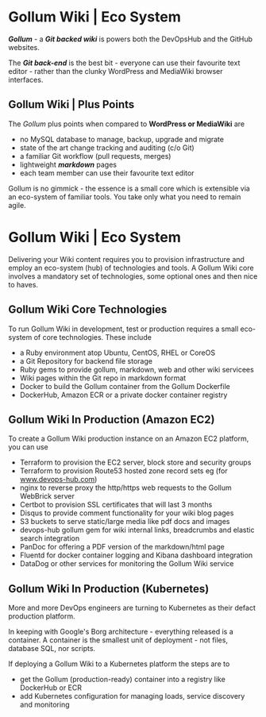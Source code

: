 
# Gollum Wiki | Eco System


***Gollum*** - a ***Git backed wiki*** is powers both the DevOpsHub and the GitHub websites.

The ***Git back-end*** is the best bit - everyone can use their favourite text editor - rather than the clunky WordPress and MediaWiki browser interfaces.

## Gollum Wiki | Plus Points

The *Gollum* plus points when compared to **WordPress or MediaWiki** are

- no MySQL database to manage, backup, upgrade and migrate
- state of the art change tracking and auditing (c/o Git)
- a familiar Git workflow (pull requests, merges)
- lightweight ***markdown*** pages
- each team member can use their favourite text editor

Gollum is no gimmick - the essence is a small core which is extensible via an eco-system of familiar tools. You take only what you need to remain agile.


# Gollum Wiki | Eco System

Delivering your Wiki content requires you to provision infrastructure and employ an eco-system (hub) of technologies and tools. A Gollum Wiki core involves a mandatory set of technologies, some optional ones and then nice to haves.


## Gollum Wiki Core Technologies

To run Gollum Wiki in development, test or production requires a small eco-system of core technologies. These include

- a Ruby environment atop Ubuntu, CentOS, RHEL or CoreOS
- a Git Repository for backend file storage
- Ruby gems to provide gollum, markdown, web and other wiki servicees
- Wiki pages within the Git repo in markdown format
- Docker to build the Gollum container from the Gollum Dockerfile
- DockerHub, Amazon ECR or a private docker container registry


## Gollum Wiki In Production (Amazon EC2)

To create a Gollum Wiki production instance on an Amazon EC2 platform, you can use

- Terraform to provision the EC2 server, block store and security groups
- Terraform to provision Route53 hosted zone record sets eg (for www.devops-hub.com)
- nginx to reverse proxy the http/https web requests to the Gollum WebBrick server
- Certbot to provision SSL certificates that will last 3 months
- Disqus to provide comment functionality for your wiki blog pages
- S3 buckets to serve static/large media like pdf docs and images
- devops-hub gollum gem for wiki internal links, breadcrumbs and elastic search integration
- PanDoc for offering a PDF version of the markdown/html page
- Fluentd for docker container logging and Kibana dashboard integration
- DataDog or other services for monitoring the Gollum Wiki service


## Gollum Wiki In Production (Kubernetes)

More and more DevOps engineers are turning to Kubernetes as their defact production platform.

In keeping with Google's Borg architecture - everything released is a container. A container is the smallest unit of deployment - not files, database SQL, nor scripts.

If deploying a Gollum Wiki to a Kubernetes platform the steps are to

- get the Gollum (production-ready) container into a registry like DockerHub or ECR
- add Kubernetes configuration for managing loads, service discovery and monitoring

